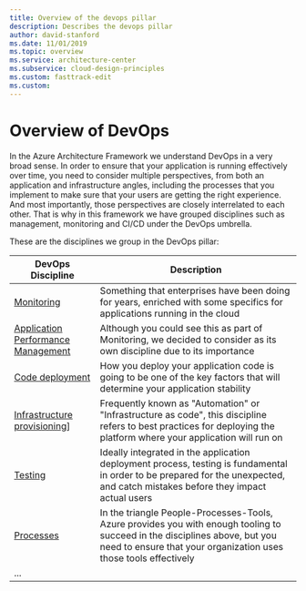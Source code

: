 ```yaml
---
title: Overview of the devops pillar 
description: Describes the devops pillar
author: david-stanford
ms.date: 11/01/2019
ms.topic: overview
ms.service: architecture-center
ms.subservice: cloud-design-principles
ms.custom: fasttrack-edit
ms.custom: 
---
```


# Overview of DevOps

In the Azure Architecture Framework we understand DevOps in a very broad sense. In order to ensure that your application is running effectively over time, you need to consider multiple perspectives, from both an application and infrastructure angles, including the processes that you implement to make sure that your users are getting the right experience. And most importantly, those perspectives are closely interrelated to each other. That is why in this framework we have grouped disciplines such as management, monitoring and CI/CD under the DevOps umbrella.

These are the disciplines we group in the DevOps pillar:

| DevOps Discipline | Description |
|--------|-------------|
| [Monitoring][monitoring] | Something that enterprises have been doing for years, enriched with some specifics for applications running in the cloud |
| [Application Performance Management][performance] | Although you could see this as part of Monitoring, we decided to consider as its own discipline due to its importance |
| [Code deployment][deployment] | How you deploy your application code is going to be one of the key factors that will determine your application stability  |
| [Infrastructure provisioning][iac]] | Frequently known as "Automation" or "Infrastructure as code", this discipline refers to best practices for deploying the platform where your application will run on |
| [Testing][testing] | Ideally integrated in the application deployment process, testing is fundamental in order to be prepared for the unexpected, and catch mistakes before they impact actual users |
| [Processes][process] | In the triangle People-Processes-Tools, Azure provides you with enough tooling to succeed in the disciplines above, but you need to ensure that your organization uses those tools effectively |
| ... |  |

<!-- devops disciplines -->
[monitoring]: ./monitoring.md
[performance]: ./performance.md
[deployment]: ./deployment.md
[iac]: ./iac.md
[testing]: ./testing.md
[process]: ./process.md
